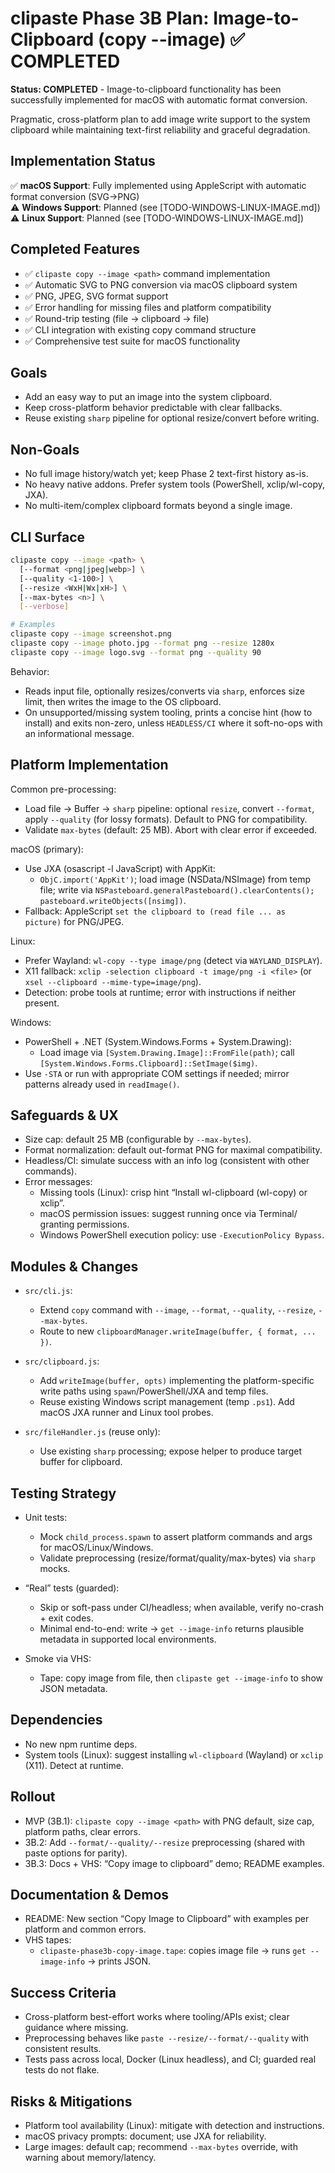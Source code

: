 # clipaste Phase 3B Plan: Image-to-Clipboard (copy --image) ✅ COMPLETED

**Status: COMPLETED** - Image-to-clipboard functionality has been successfully implemented for macOS with automatic format conversion.

Pragmatic, cross-platform plan to add image write support to the system clipboard while maintaining text-first reliability and graceful degradation.

## Implementation Status

✅ **macOS Support**: Fully implemented using AppleScript with automatic format conversion (SVG→PNG)  
⚠️ **Windows Support**: Planned (see [TODO-WINDOWS-LINUX-IMAGE.md])  
⚠️ **Linux Support**: Planned (see [TODO-WINDOWS-LINUX-IMAGE.md])

## Completed Features

- ✅ `clipaste copy --image <path>` command implementation
- ✅ Automatic SVG to PNG conversion via macOS clipboard system  
- ✅ PNG, JPEG, SVG format support
- ✅ Error handling for missing files and platform compatibility
- ✅ Round-trip testing (file → clipboard → file)
- ✅ CLI integration with existing copy command structure
- ✅ Comprehensive test suite for macOS functionality

## Goals

- Add an easy way to put an image into the system clipboard.
- Keep cross-platform behavior predictable with clear fallbacks.
- Reuse existing `sharp` pipeline for optional resize/convert before writing.

## Non-Goals

- No full image history/watch yet; keep Phase 2 text-first history as-is.
- No heavy native addons. Prefer system tools (PowerShell, xclip/wl-copy, JXA).
- No multi-item/complex clipboard formats beyond a single image.

## CLI Surface

```bash
clipaste copy --image <path> \
  [--format <png|jpeg|webp>] \
  [--quality <1-100>] \
  [--resize <WxH|Wx|xH>] \
  [--max-bytes <n>] \
  [--verbose]

# Examples
clipaste copy --image screenshot.png
clipaste copy --image photo.jpg --format png --resize 1280x
clipaste copy --image logo.svg --format png --quality 90
```

Behavior:

- Reads input file, optionally resizes/converts via `sharp`, enforces size limit, then writes the image to the OS clipboard.
- On unsupported/missing system tooling, prints a concise hint (how to install) and exits non-zero, unless `HEADLESS/CI` where it soft-no-ops with an informational message.

## Platform Implementation

Common pre-processing:

- Load file → Buffer → `sharp` pipeline: optional `resize`, convert `--format`, apply `--quality` (for lossy formats). Default to PNG for compatibility.
- Validate `max-bytes` (default: 25 MB). Abort with clear error if exceeded.

macOS (primary):

- Use JXA (osascript -l JavaScript) with AppKit:
  - `ObjC.import('AppKit')`; load image (NSData/NSImage) from temp file; write via `NSPasteboard.generalPasteboard().clearContents(); pasteboard.writeObjects([nsimg])`.
- Fallback: AppleScript `set the clipboard to (read file ... as picture)` for PNG/JPEG.

Linux:

- Prefer Wayland: `wl-copy --type image/png` (detect via `WAYLAND_DISPLAY`).
- X11 fallback: `xclip -selection clipboard -t image/png -i <file>` (or `xsel --clipboard --mime-type=image/png`).
- Detection: probe tools at runtime; error with instructions if neither present.

Windows:

- PowerShell + .NET (System.Windows.Forms + System.Drawing):
  - Load image via `[System.Drawing.Image]::FromFile(path)`; call `[System.Windows.Forms.Clipboard]::SetImage($img)`.
- Use `-STA` or run with appropriate COM settings if needed; mirror patterns already used in `readImage()`.

## Safeguards & UX

- Size cap: default 25 MB (configurable by `--max-bytes`).
- Format normalization: default out-format PNG for maximal compatibility.
- Headless/CI: simulate success with an info log (consistent with other commands).
- Error messages:
  - Missing tools (Linux): crisp hint “Install wl-clipboard (wl-copy) or xclip”.
  - macOS permission issues: suggest running once via Terminal/ granting permissions.
  - Windows PowerShell execution policy: use `-ExecutionPolicy Bypass`.

## Modules & Changes

- `src/cli.js`:
  - Extend `copy` command with `--image`, `--format`, `--quality`, `--resize`, `--max-bytes`.
  - Route to new `clipboardManager.writeImage(buffer, { format, ... })`.

- `src/clipboard.js`:
  - Add `writeImage(buffer, opts)` implementing the platform-specific write paths using `spawn`/PowerShell/JXA and temp files.
  - Reuse existing Windows script management (temp `.ps1`). Add macOS JXA runner and Linux tool probes.

- `src/fileHandler.js` (reuse only):
  - Use existing `sharp` processing; expose helper to produce target buffer for clipboard.

## Testing Strategy

- Unit tests:
  - Mock `child_process.spawn` to assert platform commands and args for macOS/Linux/Windows.
  - Validate preprocessing (resize/format/quality/max-bytes) via `sharp` mocks.

- “Real” tests (guarded):
  - Skip or soft-pass under CI/headless; when available, verify no-crash + exit codes.
  - Minimal end-to-end: write → `get --image-info` returns plausible metadata in supported local environments.

- Smoke via VHS:
  - Tape: copy image from file, then `clipaste get --image-info` to show JSON metadata.

## Dependencies

- No new npm runtime deps.
- System tools (Linux): suggest installing `wl-clipboard` (Wayland) or `xclip` (X11). Detect at runtime.

## Rollout

- MVP (3B.1): `clipaste copy --image <path>` with PNG default, size cap, platform paths, clear errors.
- 3B.2: Add `--format/--quality/--resize` preprocessing (shared with paste options for parity).
- 3B.3: Docs + VHS: “Copy image to clipboard” demo; README examples.

## Documentation & Demos

- README: New section “Copy Image to Clipboard” with examples per platform and common errors.
- VHS tapes:
  - `clipaste-phase3b-copy-image.tape`: copies image file → runs `get --image-info` → prints JSON.

## Success Criteria

- Cross-platform best-effort works where tooling/APIs exist; clear guidance where missing.
- Preprocessing behaves like `paste --resize/--format/--quality` with consistent results.
- Tests pass across local, Docker (Linux headless), and CI; guarded real tests do not flake.

## Risks & Mitigations

- Platform tool availability (Linux): mitigate with detection and instructions.
- macOS privacy prompts: document; use JXA for reliability.
- Large images: default cap; recommend `--max-bytes` override, with warning about memory/latency.
